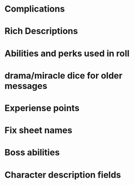 # Complications
# Rich Descriptions
# Abilities and perks used in roll
# drama/miracle dice for older messages
# Experiense points
# Fix sheet names 
# Boss abilities
# Character description fields